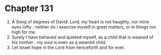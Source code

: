 # Chapter 131

1. A Song of degrees of David. Lord, my heart is not haughty, nor mine eyes lofty : neither do I exercise myself in great matters, or in things too high for me.
2. Surely I have behaved and quieted myself, as a child that is weaned of his mother : my soul is even as a weaned child.
3. Let Israel hope in the Lord from henceforth and for ever.

